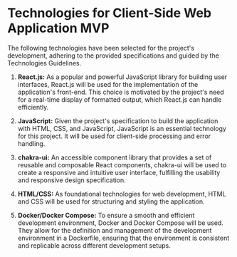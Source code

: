 # Technologies for Client-Side Web Application MVP

The following technologies have been selected for the project's development, adhering to the provided specifications and guided by the Technologies Guidelines.

1. **React.js:** As a popular and powerful JavaScript library for building user interfaces, React.js will be used for the implementation of the application's front-end. This choice is motivated by the project's need for a real-time display of formatted output, which React.js can handle efficiently.

2. **JavaScript:** Given the project's specification to build the application with HTML, CSS, and JavaScript, JavaScript is an essential technology for this project. It will be used for client-side processing and error handling.

3. **chakra-ui:** An accessible component library that provides a set of reusable and composable React components, chakra-ui will be used to create a responsive and intuitive user interface, fulfilling the usability and responsive design specification.

4. **HTML/CSS:** As foundational technologies for web development, HTML and CSS will be used for structuring and styling the application.

5. **Docker/Docker Compose:** To ensure a smooth and efficient development environment, Docker and Docker Compose will be used. They allow for the definition and management of the development environment in a Dockerfile, ensuring that the environment is consistent and replicable across different development setups.